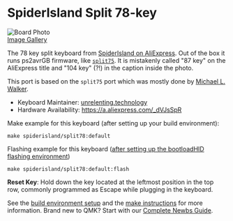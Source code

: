 # SpiderIsland Split 78-key

![Board Photo](https://i.imgur.com/N3DjdGql.jpg)  
[Image Gallery](https://imgur.com/a/0AUY8Ng)

The 78 key split keyboard from [SpiderIsland on AliExpress](https://a.aliexpress.com/_dVJsSpR).
Out of the box it runs ps2avrGB firmware, like [`split75`](../../wheatfield/split75/README.md).
It is mistakenly called "87 key" on the AliExpress title and "104 key" (?!) in the caption inside the photo.

This port is based on the `split75` port which was mostly done by [Michael L. Walker](https://github.com/walkerstop).

* Keyboard Maintainer: [unrelenting.technology](https://github.com/myfreeweb)
* Hardware Availability: https://a.aliexpress.com/_dVJsSpR

Make example for this keyboard (after setting up your build environment):

    make spiderisland/split78:default

Flashing example for this keyboard ([after setting up the bootloadHID flashing environment](https://docs.qmk.fm/#/flashing_bootloadhid))

    make spiderisland/split78:default:flash

**Reset Key**: Hold down the key located at the leftmost position in the top row, commonly programmed as Escape while plugging in the keyboard.

See the [build environment setup](https://docs.qmk.fm/#/getting_started_build_tools) and the [make instructions](https://docs.qmk.fm/#/getting_started_make_guide) for more information. Brand new to QMK? Start with our [Complete Newbs Guide](https://docs.qmk.fm/#/newbs).
